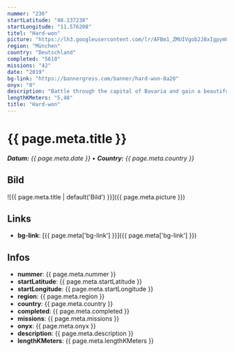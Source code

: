 ```yaml
---
nummer: "236"
startLatitude: "48.137238"
startLongitude: "11.576208"
titel: "Hard-won"
picture: "https://lh3.googleusercontent.com/lr/AFBm1_ZMUIVgob2J8xIgpymU3U91jxwCBCJgMCQSjKfKbzPKes874BuAJEb4On-8HFhiY2_0wJSZyG7FVSaXDiYC8x-TM9ayz8aSEnbWsORuYWmkT4JLDLlry1M4HQi0zU_uv_elaaPKwOWDf3EClgoiQ4DMGn8Cc1Ipu00rQONGx2DzMmtRw6dltVHmq-ztVnHsbEarvmL8ZwdasP_VujuP-PyXzqZR3VItAMPbv0cB7dJL1mEMeWs7m7b_dXTCOFtrZmwWheW9L2092WDVXwQiXjM2aTt8HlYfUIABTGBr9sLGWWUEa-_cKY-nLaxy-PIqrt4WogCjDN2vN1C4L-L4WvkeJ8rjsoDpOVHtih8NVTkMfBLyNKlXPnDuMX_BTZmXgUBR5CS3NmsXF4X_sXnrkrkob7x-ZKA6WMU5iyBmzfUuDxh517VANAfyGKp1cEgxWGtsXK860rJyg_mi7j7yXRRAsrDA1XHZ8nOFwXXADc6KVj6G_pCCsN6lD1-ypggFEqJDLB0N3HJ0hOFUiBSrF6t-TN5mY--t_OHTiShJTd8cLlT08-4aUW1v6FJgugoK1X1ra1Jt0wyrbfXewE_J57BzB9_1GY8Qcu33gojeC5UQr7lbrZUOaiTQu0YMVxyUk5XU6r1Og6qLx3FSgMALjArDxhHB7ho1CtCH9qBiMaAQYwjsIGaURDxTvkwD__VXIhVSADWIIWzLDEfZ1ELBc5MXyte_CZ1T3QORqv_TaT1ArmFI4BEui3RzsSihsgt62aGOQquHKrzzZSH7O-CnUmlvvyokDHruoKkJZWKDsRrrwgcfXgsud687vAx3ZRrYLbARJqGsk0Hy2mGs6nHYDMDEra9jP1N9uyMX"
region: "München"
country: "Deutschland"
completed: "5610"
missions: "42"
date: "2019"
bg-link: "https://bannergress.com/banner/hard-won-8a20"
onyx: "0"
description: "Battle through the capital of Bavaria and gain a beautiful banner for your great effort."
lengthKMeters: "5,48"
title: "Hard-won"
---
```


# {{ page.meta.title }}
_**Datum:** {{ page.meta.date }} • **Country:** {{ page.meta.country }}_

## Bild
![{{ page.meta.title | default('Bild') }}]({{ page.meta.picture }})

## Links
- **bg-link**: [{{ page.meta['bg-link'] }}]({{ page.meta['bg-link'] }})

## Infos
- **nummer**: {{ page.meta.nummer }}
- **startLatitude**: {{ page.meta.startLatitude }}
- **startLongitude**: {{ page.meta.startLongitude }}
- **region**: {{ page.meta.region }}
- **country**: {{ page.meta.country }}
- **completed**: {{ page.meta.completed }}
- **missions**: {{ page.meta.missions }}
- **onyx**: {{ page.meta.onyx }}
- **description**: {{ page.meta.description }}
- **lengthKMeters**: {{ page.meta.lengthKMeters }}

